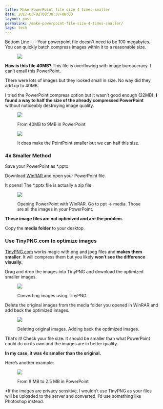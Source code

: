 ```yaml
---
title: Make PowerPoint file size 4 times smaller
date: 2017-03-02T00:38:37+00:00
layout: post
permalink: /make-powerpoint-file-size-4-times-smaller/
tags: tech
---
```


Bottom Line --- Your powerpoint file doesn't need to be 100 megabytes. You can quickly batch compress images within it to a reasonable size.
<figure> 

![](http://nikitakazakov.com/wp-content/uploads/2018/08/ac551-1qcgv2znbifthrx9ukcga4w.png)  
</figure> 

**How is this file 40MB?** This file is overflowing with image bureaucracy. I can’t email this PowerPoint.

There were lots of images but they looked small in size. No way did they add up to 40MB.

I tried the PowerPoint compress option but it wasn’t good enough (22MB). **I found a way to half the size of the already compressed PowerPoint** without noticeably destroying image quality.<figure class="wp-caption"> 

![](http://nikitakazakov.com/wp-content/uploads/2018/08/9b7c7-1sxooqbv2lb-zfpldimncfa.png) <figcaption class="wp-caption-text">From 40MB to 9MB in PowerPoint</figcaption></figure> <figure class="wp-caption"> 

![](http://nikitakazakov.com/wp-content/uploads/2018/08/88938-1jwpgijakuy7wteanosmqzg.png) <figcaption class="wp-caption-text">It does make the PointPoint smaller but we can half this size.</figcaption></figure> 

### 4x Smaller Method

Save your PowerPoint as *.pptx

Download <a href="http://www.rarlab.com/download.htm" target="_blank" rel="noopener noreferrer">WinRAR </a>and open your PowerPoint file.

It opens! The *.pptx file is actually a zip file.<figure class="wp-caption"> 

![](http://nikitakazakov.com/wp-content/uploads/2018/08/2d601-1h9pn4rzix275zoyykrsajw.gif) <figcaption class="wp-caption-text">Opening PowerPoint with WinRAR. Go to ppt -> media. Those are all the images in your PowerPoint.</figcaption></figure> 

**These image files are not optimized and are the problem.**

Copy the **media folder** to your desktop.

### Use TinyPNG.com to optimize images

<a href="https://tinypng.com/" target="_blank" rel="noopener noreferrer">TinyPNG.com</a> works magic with png and jpeg files and **makes them smaller**. It will compress them but you likely **won’t see the difference visually**.

Drag and drop the images into TinyPNG and download the optimized smaller images.<figure class="wp-caption"> 

![](http://nikitakazakov.com/wp-content/uploads/2018/08/7f4c7-1ilw-qvaxnesz_tnda3g8la.gif) <figcaption class="wp-caption-text">Converting images using TinyPNG</figcaption></figure> 

Delete the original images from the media folder you opened in WinRAR and add back the optimized images.<figure class="wp-caption"> 

![](http://nikitakazakov.com/wp-content/uploads/2018/08/4442b-1bmal7u0r0nwgenw0ivr8ew.gif) <figcaption class="wp-caption-text">Deleting original images. Adding back the optimized images.</figcaption></figure> 

That’s it! Check your file size. It should be smaller than what PowerPoint could do on its own and the images are in better quality.

**In my case, it was 4x smaller than the original.**

Here’s another example:<figure class="wp-caption"> 

![](http://nikitakazakov.com/wp-content/uploads/2018/08/31af3-1xzfsywmso6pmlqk3womyzg.png) <figcaption class="wp-caption-text">From 8 MB to 2.5 MB in PowerPoint</figcaption></figure> 

*If the images are privacy sensitive, I wouldn’t use TinyPNG as your files will be uploaded to the server and converted. I’d use something like Photoshop instead.